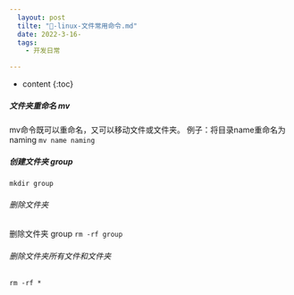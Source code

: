 ```yaml
---
  layout: post
  tilte: "📁-linux-文件常用命令.md"
  date: 2022-3-16-
  tags: 
    - 开发日常

---
```



* content
{:toc}


##### 文件夹重命名 mv
mv命令既可以重命名，又可以移动文件或文件夹。
例子：将目录name重命名为naming
``
mv name naming
``

##### 创建文件夹 group
`
mkdir group
`

###### 删除文件夹
删除文件夹 group
``
rm -rf group
``
###### 删除文件夹所有文件和文件夹
``
rm -rf *
``
